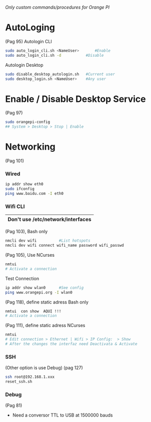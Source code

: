 _Only custom commands/procedures for Orange PI_


# AutoLoging
(Pag 95)
Autologin CLI
```bash
sudo auto_login_cli.sh <NameUser>   	#Enable
sudo auto_login_cli.sh -d			#Disable
```
Autologin Desktop
```bash
sudo disable_desktop_autologin.sh 	#Current user
sudo desktop_login.sh <NameUser>	#Any user
```

# Enable / Disable Desktop Service
(Pag 97)
```bash
sudo orangepi-config				
## System > Desktop > Stop | Enable
```


# Networking
(Pag 101)
### Wired
```bash
ip addr show eth0
sudo ifconfig
ping www.baidu.com -I eth0
```

### Wifi CLI

|  **Don't use /etc/network/interfaces** |
| --- | 

(Pag 103), Bash only
```bash
nmcli dev wifi			#List hotspots
nmcli dev wifi connect wifi_name password wifi_passwd
```

(Pag 105), Use NCurses
```bash
nmtui
# Activate a connection
```

Test Connection
```bash
ip addr show wlan0		#See config
ping www.orangepi.org -I wlan0
```

(Pag 118), define static adress Bash only
```bash
nmtui  con show  AQUI !!!
# Activate a connection
```

(Pag 111), define static adress NCurses
```bash
nmtui
# Edit connection > Ethernet | Wifi > IP Config:  > Show
# After the changes the interfaz need Deactivata & Activate
```

### SSH
(Other option is use Debug)
(pag 127)

```bash
ssh root@192.168.1.xxx
reset_ssh.sh
```

### Debug
(Pag 81)
* Need a conversor TTL to USB at 1500000 bauds
